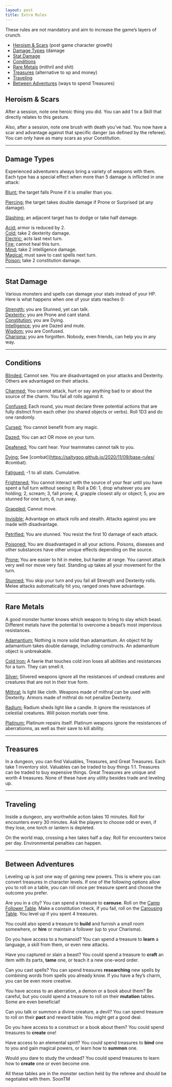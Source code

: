 ```yaml
---
layout: post
title: Extra Rules
---
```


These rules are not mandatory and aim to increase the game’s layers of crunch.

- [Heroism & Scars](#heroism--scars) (post game character growth)
- [Damage Types](#damage-types) (damage
- [Stat Damage](#stat-damage) 
- [Conditions](#conditions)
- [Rare Metals](#rare-metals) (mithril and shit)
- [Treasures](#treasures) (alternative to xp and money)
- [Traveling](#traveling)
- [Between Adventures](#between-adventures) (ways to spend Treasures)

## Heroism & Scars

After a session, note one heroic thing you did. You can add 1 to a Skill that directly relates to this gesture. 

Also, after a session, note one brush with death you’ve had. You now have a scar and advantage against that specific danger (as defined by the referee). You can only have as many scars as your Constitution.

---

## Damage Types

Experienced adventurers always bring a variety of weapons with them. Each type has a special effect when more than 5 damage is inflicted in one attack:

<ins>Blunt:</ins> the target falls Prone if it is smaller than you.

<ins>Piercing:</ins> the target takes double damage if Prone or Surprised (at any damage).

<ins>Slashing:</ins> an adjacent target has to dodge or take half damage.

<ins>Acid:</ins> armor is reduced by 2.<br>
<ins>Cold:</ins> take 2 dexterity damage.<br>
<ins>Electric:</ins> acts last next turn.<br>
<ins>Fire:</ins> cannot heal this turn.<br>
<ins>Mind:</ins> take 2 intelligence damage.<br>
<ins>Magical:</ins> must save to cast spells next turn.<br>
<ins>Poison:</ins> take 2 constitution damage.

---

## Stat Damage

Various monsters and spells can damage your stats instead of your HP. Here is what happens when one of your stats reaches 0:

<ins>Strength:</ins> you are Stunned, yet can talk.<br>
<ins>Dexterity:</ins> you are Prone and cant stand.<br>
<ins>Constitution:</ins> you are Dying.<br>
<ins>Intelligence:</ins> you are Dazed and mute.<br>
<ins>Wisdom:</ins> you are Confused.<br>
<ins>Charisma:</ins> you are forgotten. Nobody, even friends, can help you in any way.

---

## Conditions

<ins>Blinded:</ins> Cannot see. You are disadvantaged on your attacks and Dexterity. Others are advantaged on their attacks.

<ins>Charmed:</ins> You cannot attack, hurt or say anything bad to or about the source of the charm. You fail all rolls against it. 

<ins>Confused:</ins> Each round, you must declare three potential actions that are fully distinct from each other (no shared objects or verbs). Roll 1D3 and do one randomly.

<ins>Cursed:</ins> You cannot benefit from any magic.

<ins>Dazed:</ins> You can act OR move on your turn.  

<ins>Deafened:</ins> You cant hear. Your teammates cannot talk to you.

<ins>Dying:</ins> See [combat](https://saltygoo.github.io/2020/11/09/base-rules/ #combat).

<ins>Fatigued:</ins> -1 to all stats. Cumulative.

<ins>Frightened:</ins> You cannot interact with the source of your fear until you have spent a full turn without seeing it. Roll a D6: 1, drop whatever you are holding; 2, scream; 3, fall prone; 4, grapple closest ally or object; 5, you are stunned for one turn; 6, run away.

<ins>Grappled:</ins> Cannot move.

<ins>Invisible:</ins> Advantage on attack rolls and stealth. Attacks against you are made with disadvantage.

<ins>Petrified:</ins> You are stunned. You resist the first 10 damage of each attack.

<ins>Poisoned:</ins> You are disadvantaged in all your actions. Poisons, diseases and other substances have other unique effects depending on the source.

<ins>Prone:</ins> You are easier to hit in melee, but harder at range. You cannot attack very well nor move very fast. Standing up takes all your movement for the turn.

<ins>Stunned:</ins> You skip your turn and you fail all Strength and Dexterity rolls. Melee attacks automatically hit you, ranged ones have advantage.

---

## Rare Metals

A good monster hunter knows which weapon to bring to slay which beast. Different metals have the potential to overcome a beast’s most impervious resistances.

<ins>Adamantium:</ins> Nothing is more solid than adamantium. An object hit by adamantium takes double damage, including constructs. An adamantium object is unbreakable.

<ins>Cold Iron:</ins> A faerie that touches cold iron loses all abilities and resistances for a turn. They can smell it.

<ins>Silver:</ins> Silvered weapons ignore all the resistances of undead creatures and creatures that are not in their true form.

<ins>Mithral:</ins> Is light like cloth. Weapons made of mithral can be used with Dexterity. Armors made of mithral do not penalize Dexterity.

<ins>Radium:</ins> Radium sheds light like a candle. It ignore the resistances of celestial creatures. Will poison mortals over time.

<ins>Platinum:</ins> Platinum repairs itself. Platinum weapons ignore the resistances of aberrationns, as well as their save to kill ability.

---

## Treasures

In a dungeon, you can find Valuables, Treasures, and Great Treasures. Each take 1 inventory slot. Valuables can be traded to buy things 1:1. Treasures can be traded to buy expensive things. Great Treasures are unique and worth 4 treasures. None of these have any utility besides trade and leveling up.

---

## Traveling

Inside a dungeon, any worthwhile action takes 10 minutes. Roll for encounters every 30 minutes. Ask the players to choose odd or even, if they lose, one torch or lantern is depleted.

On the world map, crossing a hex takes half a day. Roll for encounters twice per day. Environmental penalties can happen.

---

## Between Adventures

Leveling up is just one way of gaining new powers. This is where you can convert treasures in character levels. If one of the following options allow you to roll on a table, you can roll once per treasure spent and choose the outcome you prefer.

Are you in a city? You can spend a treasure to **carouse**. Roll on the  [Camp Follower Table](https://coinsandscrolls.blogspot.com/2017/06/osr-table-of-camp-followers.html "Coins and Scrolls"). Make a constitution check, if you fail, roll on the [Carousing Table](https://jrients.blogspot.com/2008/12/party-like-its-999.html "Jeff's Gameblog"). You level up if you spent 4 treasures.

You could also spend a treasure to **build** and furnish a small room somewhere, or **hire** or maintain a follower (up to your Charisma).

Do you have access to a humanoid? You can spend a treasure to **learn** a language, a skill from them, or even new attacks.

Have you captured or slain a beast? You could spend a treasure to **craft** an item with its parts, **tame** one, or teach it a new one-word order.

Can you cast spells? You can spend treasures **researching** new spells by combining words from spells you already know. If you have a fey’s charm, you can be even more creative. 

You have access to an aberration, a demon or a book about them? Be careful, but you could spend a treasure to roll on their **mutation** tables. Some are even beneficial! 

Can you talk or summon a divine creature, a devil? You can spend treasure to roll on their **pact** and reward table. You might get a good deal.

Do you have access to a construct or a book about them? You could spend treasures to **create** one!

Have access to an elemental spirit? You could spend treasures to **bind** one to you and gain magical powers, or learn how to **summon** one.

Would you dare to study the undead? You could spend treasures to learn how to **create** one or even become one.

All these tables are in the monster section held by the referee and should be negotiated with them. SoonTM
